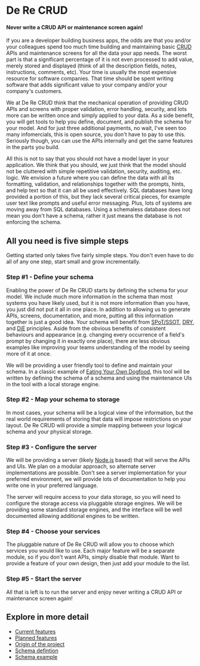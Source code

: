 # De Re CRUD
#### Never write a CRUD API or maintenance screen again!

If you are a developer building business apps, the odds are that you
and/or your colleagues spend too much time building and maintaining
basic
[CRUD](https://en.wikipedia.org/wiki/Create,_read,_update_and_delete)
APIs and maintenance screens for all the data your app needs.  The worst
part is that a significant percentage of it is not even processed to
add value, merely stored and displayed (think of all the description
fields, notes, instructions, comments, etc).  Your time is usually the
most expensive resource for software companies.  That time should be
spent writing software that adds significant value to your company
and/or your company's customers.

We at De Re CRUD think that the mechanical operation of providing CRUD
APIs and screens with proper validation, error handling, security, and
lots more can be written once and simply applied to your data.  As a
side benefit, you will get tools to help you define, document, and
publish the schema for your model.  And for just three additional
payments, no wait, I've seen too many infomercials, this is open source,
you don't have to pay to use this.  Seriously though, you can use the
APIs internally and get the same features in the parts you build.

All this is not to say that you should not have a model layer in your
application.  We think that you should, we just think that the model
should not be cluttered with simple repetitive validation, security,
auditing, etc. logic.  We envision a future where you can define the
data with all its formatting, validation, and relationships together
with the prompts, hints, and help text so that it can all be used
effectively.  SQL databases have long provided a portion of this, but
they lack several critical pieces, for example user text like prompts
and useful error messaging.  Plus, lots of systems are moving away from
SQL databases.  Using a schemaless database does not mean you don't have
a schema, rather it just means the database is not enforcing the schema.

## All you need is five simple steps

Getting started only takes five fairly simple steps.  You don't even
have to do all of any one step, start small and grow incrementally.

### Step #1 - Define your schema

Enabling the power of De Re CRUD starts by defining the schema for your
model.  We include much more information in the schema than most systems
you have likely used, but it is not more information than you have, you
just did not put it all in one place.  In addition to allowing us to
generate APIs, screens, documentation, and more, putting all this information
together is just a good idea.  Your schema will benefit from
[SPoT/SSOT](https://en.wikipedia.org/wiki/Single_source_of_truth),
[DRY](https://en.wikipedia.org/wiki/Don%27t_repeat_yourself), and
[DiE](https://www.rallydev.com/blog/engineering/clean-code-duplication-evil)
principles.  Aside from the obvious benefits of consistent behaviours
and appearance (e.g. changing every occurrence of a field's prompt by
changing it in exactly one place), there are less obvious examples like
improving your teams understanding of the model by seeing more of it at
once.

We will be providing a user friendly tool to define and maintain your
schema.  In a classic example of [Eating Your Own
Dogfood](https://en.wikipedia.org/wiki/Eating_your_own_dog_food), this
tool will be written by defining the schema of a schema and using the
maintenance UIs in the tool with a local storage engine.

### Step #2 - Map your schema to storage

In most cases, your schema will be a logical view of the information,
but the real world requirements of storing that data will impose
restrictions on your layout.  De Re CRUD will provide a simple mapping
between your logical schema and your physical storage.

### Step #3 - Configure the server

We will be providing a server (likely [Node.js](https://nodejs.org/)
based) that will serve the APIs and UIs.  We plan on a modular approach,
so alternate server implementations are possible.  Don't see a server
implementation for your preferred environment, we will provide lots of
documentation to help you write one in your preferred language.

The server will require access to your data storage, so you will need to
configure the storage access via pluggable storage engines.  We will be
providing some standard storage engines, and the interface will be well
documented allowing additional engines to be written.

### Step #4 - Choose your services

The pluggable nature of De Re CRUD will allow you to choose which
services you would like to use.  Each major feature will be a separate
module, so if you don't want APIs, simply disable that module.  Want to
provide a feature of your own design, then just add your module to the
list.

### Step #5 - Start the server

All that is left is to run the server and enjoy never writing a CRUD API
or maintenance screen again!

## Explore in more detail

* [Current features](docs/features.md#current)
* [Planned features](docs/features.md#future)
* [Origin of the project](docs/origins.md)
* [Schema defintion](docs/schema.md)
* [Schema example](packages/schema-builder/schema.json)